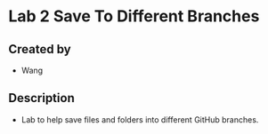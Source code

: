 # Lab 2 Save To Different Branches
## Created by
- Wang

## Description
- Lab to help save files and folders into different GitHub branches.
